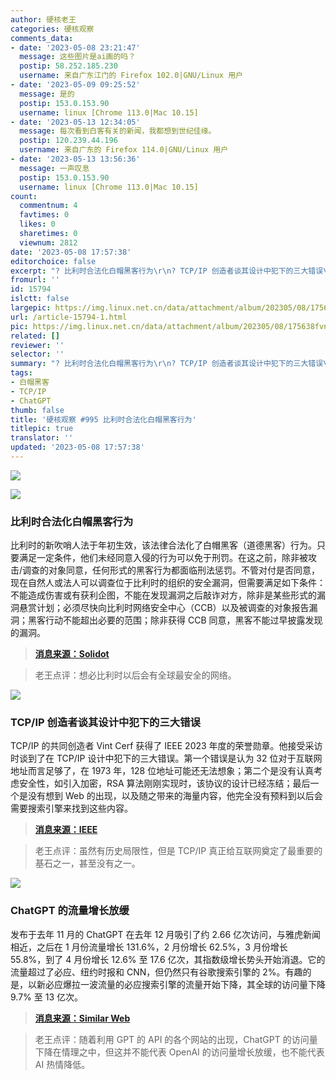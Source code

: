 ```yaml
---
author: 硬核老王
categories: 硬核观察
comments_data:
- date: '2023-05-08 23:21:47'
  message: 这些图片是ai画的吗？
  postip: 58.252.185.230
  username: 来自广东江门的 Firefox 102.0|GNU/Linux 用户
- date: '2023-05-09 09:25:52'
  message: 是的
  postip: 153.0.153.90
  username: linux [Chrome 113.0|Mac 10.15]
- date: '2023-05-13 12:34:05'
  message: 每次看到白客有关的新闻，我都想到世纪佳缘。
  postip: 120.239.44.196
  username: 来自广东的 Firefox 114.0|GNU/Linux 用户
- date: '2023-05-13 13:56:36'
  message: 一声叹息
  postip: 153.0.153.90
  username: linux [Chrome 113.0|Mac 10.15]
count:
  commentnum: 4
  favtimes: 0
  likes: 0
  sharetimes: 0
  viewnum: 2812
date: '2023-05-08 17:57:38'
editorchoice: false
excerpt: "? 比利时合法化白帽黑客行为\r\n? TCP/IP 创造者谈其设计中犯下的三大错误\r\n? ChatGPT 的流量增长放缓\r\n» \r\n»"
fromurl: ''
id: 15794
islctt: false
largepic: https://img.linux.net.cn/data/attachment/album/202305/08/175638fvn9ktt9shtn0tpa.jpg
url: /article-15794-1.html
pic: https://img.linux.net.cn/data/attachment/album/202305/08/175638fvn9ktt9shtn0tpa.jpg.thumb.jpg
related: []
reviewer: ''
selector: ''
summary: "? 比利时合法化白帽黑客行为\r\n? TCP/IP 创造者谈其设计中犯下的三大错误\r\n? ChatGPT 的流量增长放缓\r\n» \r\n»"
tags:
- 白帽黑客
- TCP/IP
- ChatGPT
thumb: false
title: '硬核观察 #995 比利时合法化白帽黑客行为'
titlepic: true
translator: ''
updated: '2023-05-08 17:57:38'
---
```


![](https://img.linux.net.cn/data/attachment/album/202305/08/175638fvn9ktt9shtn0tpa.jpg)


![](https://img.linux.net.cn/data/attachment/album/202305/08/175649b6wnakdx1wllwl0w.jpg)


### 比利时合法化白帽黑客行为


比利时的新吹哨人法于年初生效，该法律合法化了白帽黑客（道德黑客）行为。只要满足一定条件，他们未经同意入侵的行为可以免于刑罚。在这之前，除非被攻击/调查的对象同意，任何形式的黑客行为都面临刑法惩罚。不管对付是否同意，现在自然人或法人可以调查位于比利时的组织的安全漏洞，但需要满足如下条件：不能造成伤害或有获利企图，不能在发现漏洞之后敲诈对方，除非是某些形式的漏洞悬赏计划；必须尽快向比利时网络安全中心（CCB）以及被调查的对象报告漏洞；黑客行动不能超出必要的范围；除非获得 CCB 同意，黑客不能过早披露发现的漏洞。



> 
> **[消息来源：Solidot](https://www.solidot.org/story?sid=74888)**
> 
> 
> 



> 
> 老王点评：想必比利时以后会有全球最安全的网络。
> 
> 
> 


![](https://img.linux.net.cn/data/attachment/album/202305/08/175701dfc8443e4d8vzvcl.jpg)


### TCP/IP 创造者谈其设计中犯下的三大错误


TCP/IP 的共同创造者 Vint Cerf 获得了 IEEE 2023 年度的荣誉勋章。他接受采访时谈到了在 TCP/IP 设计中犯下的三大错误。第一个错误是认为 32 位对于互联网地址而言足够了，在 1973 年，128 位地址可能还无法想象；第二个是没有认真考虑安全性，如引入加密，RSA 算法刚刚实现时，该协议的设计已经冻结；最后一个是没有想到 Web 的出现，以及随之带来的海量内容，他完全没有预料到以后会需要搜索引擎来找到这些内容。



> 
> **[消息来源：IEEE](https://spectrum.ieee.org/vint-cerf-mistakes)**
> 
> 
> 



> 
> 老王点评：虽然有历史局限性，但是 TCP/IP 真正给互联网奠定了最重要的基石之一，甚至没有之一。
> 
> 
> 


![](https://img.linux.net.cn/data/attachment/album/202305/08/175715qfb38batk17t8zak.jpg)


### ChatGPT 的流量增长放缓


发布于去年 11 月的 ChatGPT 在去年 12 月吸引了约 2.66 亿次访问，与雅虎新闻相近，之后在 1 月份流量增长 131.6%，2 月份增长 62.5%，3 月份增长 55.8%，到了 4 月份增长 12.6% 至 17.6 亿次，其指数级增长势头开始消退。它的流量超过了必应、纽约时报和 CNN，但仍然只有谷歌搜索引擎的 2%。有趣的是，以新必应爆拉一波流量的必应搜索引擎的流量开始下降，其全球的访问量下降 9.7% 至 13 亿次。



> 
> **[消息来源：Similar Web](https://www.similarweb.com/blog/insights/ai-news/chatgpt-growth-flattens/)**
> 
> 
> 



> 
> 老王点评：随着利用 GPT 的 API 的各个网站的出现，ChatGPT 的访问量下降在情理之中，但这并不能代表 OpenAI 的访问量增长放缓，也不能代表 AI 热情降低。
> 
> 
>